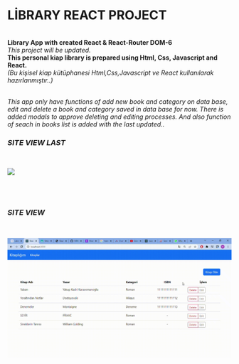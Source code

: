 # LİBRARY REACT PROJECT

<br/> 
<b>Library App with created React & React-Router DOM-6 </b>
<br/>
<i>This project will be updated.</i>
<br/>
<b>This personal kiap library is prepared using Html, Css, Javascript and React.</b>
<br/>
<i>(Bu kişisel kiap kütüphanesi Html,Css,Javascript ve React kullanılarak hazırlanmıştır..)</b>
<br/>
<br/>

<p>This app only have functions of add new book and category on data base, edit and delete a book and category saved in data base for now.
There is added modals to approve deleting and editing processes.
And also function of seach in books list is added with the last updated..</p>


<h3> SITE VIEW LAST </h3> </br>

![](https://github.com/MFKORKMAZ42/Library-Project/blob/master/libraryson.gif)

<br/>
<br/> 

<h3> SITE VIEW </h3> </br>

![](https://github.com/MFKORKMAZ42/Library-Project/blob/master/giflibrary.gif)
<br/>
<br/>

